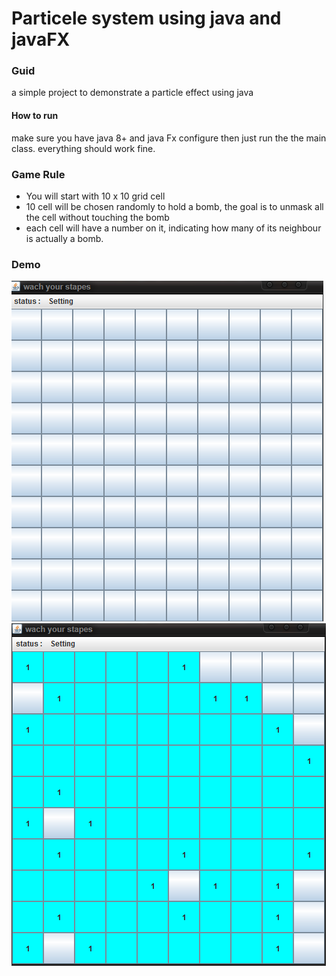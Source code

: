 # Particele system using java and javaFX
### Guid
a simple project to demonstrate a particle effect using java

#### How to run
make sure you have java 8+ and java Fx configure then just run the the main class. everything should work fine.

### Game Rule
* You will start with 10 x 10 grid cell
* 10 cell will be chosen randomly to hold a  bomb, the goal is to unmask all the cell without touching the bomb
* each cell will have a number on it, indicating how many of its neighbour is actually a bomb.

### Demo
<img src="1.png">

<img src="2.png">